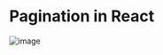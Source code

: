 # Pagination in React

![image](https://github.com/user-attachments/assets/9762df5c-f7e8-47eb-a9c8-7db10ad932ff)
